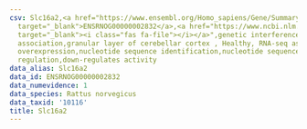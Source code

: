 ```yaml
---
csv: Slc16a2,<a href="https://www.ensembl.org/Homo_sapiens/Gene/Summary?db=core;g=ENSRNOG00000002832"
  target="_blank">ENSRNOG00000002832</a>,<a href="https://www.ncbi.nlm.nih.gov/pubmed/30467350"
  target="_blank"><i class="fas fa-file"></i></a>",genetic interference,functional
  association,granular layer of cerebellar cortex , Healthy, RNA-seq assay, hsf-1
  overexpression,nucleotide sequence identification,nucleotide sequence identification,transcriptional
  regulation,down-regulates activity
data_alias: Slc16a2
data_id: ENSRNOG00000002832
data_numevidence: 1
data_species: Rattus norvegicus
data_taxid: '10116'
title: Slc16a2
---
```

